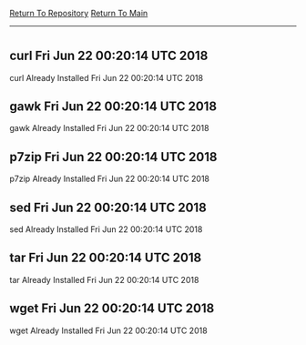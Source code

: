 [Return To Repository](https://github.com/deathbybandaid/piholeparser/)
[Return To Main](https://github.com/deathbybandaid/piholeparser/blob/master/RecentRunLogs/Mainlog.md)
____________________________________
# 
## curl Fri Jun 22 00:20:14 UTC 2018
curl Already Installed Fri Jun 22 00:20:14 UTC 2018
## gawk Fri Jun 22 00:20:14 UTC 2018
gawk Already Installed Fri Jun 22 00:20:14 UTC 2018
## p7zip Fri Jun 22 00:20:14 UTC 2018
p7zip Already Installed Fri Jun 22 00:20:14 UTC 2018
## sed Fri Jun 22 00:20:14 UTC 2018
sed Already Installed Fri Jun 22 00:20:14 UTC 2018
## tar Fri Jun 22 00:20:14 UTC 2018
tar Already Installed Fri Jun 22 00:20:14 UTC 2018
## wget Fri Jun 22 00:20:14 UTC 2018
wget Already Installed Fri Jun 22 00:20:14 UTC 2018
